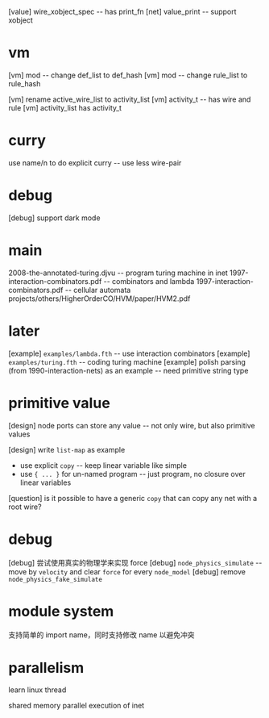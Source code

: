 [value] wire_xobject_spec -- has print_fn
[net] value_print -- support xobject

# vm

[vm] mod -- change def_list to def_hash
[vm] mod -- change rule_list to rule_hash

[vm] rename active_wire_list to activity_list
[vm] activity_t -- has wire and rule
[vm] activity_list has activity_t

# curry

use name/n to do explicit curry -- use less wire-pair

# debug

[debug] support dark mode

# main

2008-the-annotated-turing.djvu -- program turing machine in inet
1997-interaction-combinators.pdf -- combinators and lambda
1997-interaction-combinators.pdf -- cellular automata
projects/others/HigherOrderCO/HVM/paper/HVM2.pdf

# later

[example] `examples/lambda.fth` -- use interaction combinators
[example] `examples/turing.fth` -- coding turing machine
[example] polish parsing (from 1990-interaction-nets) as an example -- need primitive string type

# primitive value

[design] node ports can store any value -- not only wire, but also primitive values

[design] write `list-map` as example

- use explicit `copy` -- keep linear variable like simple
- use `{ ... }` for un-named program -- just program, no closure over linear variables

[question] is it possible to have a generic `copy` that can copy any net with a root wire?

# debug

[debug] 尝试使用真实的物理学来实现 force
[debug] `node_physics_simulate` -- move by `velocity` and clear `force` for every `node_model`
[debug] remove `node_physics_fake_simulate`

# module system

支持简单的 import name，同时支持修改 name 以避免冲突

# parallelism

learn linux thread

shared memory parallel execution of inet
